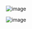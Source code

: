 ![image](https://github.com/user-attachments/assets/dc345600-5b30-4576-8360-f835ede2a3fc)

![image](https://github.com/user-attachments/assets/8a143d53-d4eb-47e5-a1df-df8591cf5295)
